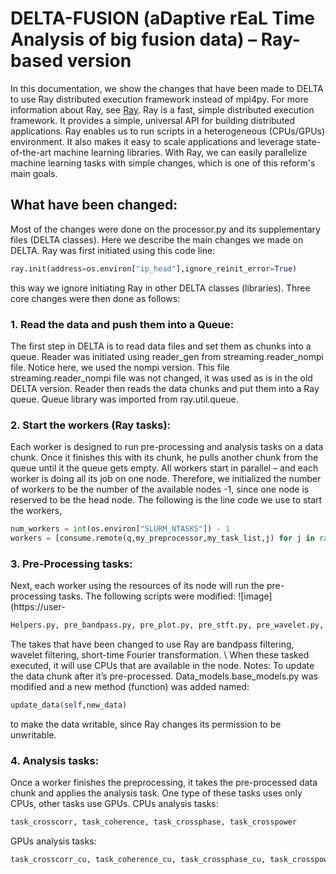 # DELTA-FUSION (aDaptive rEaL Time Analysis of big fusion data) – Ray-based version

In this documentation, we show the changes that have been made to DELTA to use Ray distributed execution framework instead of mpi4py. For more information about Ray, see [Ray](https://www.ray.io/).  Ray is a fast, simple distributed execution framework. It provides a simple, universal API for building distributed applications. Ray enables us to run scripts in a heterogeneous (CPUs/GPUs) environment.  It also makes it easy to scale applications and leverage state-of-the-art machine learning libraries. With Ray, we can easily parallelize machine learning tasks with simple changes, which is one of this reform's main goals.

## What have been changed:
Most of the changes were done on the processor.py and its supplementary files (DELTA classes). Here we describe the main changes we made on DELTA. Ray was first initiated using this code line:  
```python
ray.init(address=os.environ["ip_head"],ignore_reinit_error=True) 
```
this way we ignore initiating Ray in other DELTA classes (libraries). Three core changes were then done as follows: 

### 1. Read the data and push them into a Queue: 
The first step in DELTA is to read data files and set them as chunks into a queue. Reader was initiated using reader_gen from streaming.reader_nompi file. Notice here, we used the nompi version. This file streaming.reader_nompi file was not changed, it was used as is in the old DELTA version. Reader then reads the data chunks and put them into a Ray queue. Queue library was imported from ray.util.queue. 

### 2. Start the workers (Ray tasks):
Each worker is designed to run pre-processing and analysis tasks on a data chunk. Once it finishes this with its chunk, he pulls another chunk from the queue until it the queue gets empty. All workers start in parallel – and each worker is doing all its job on one node. Therefore, we initialized the number of workers to be the number of the available nodes -1, since one node is reserved to be the head node. The following is the line code we use to start the workers, 

```python
num_workers = int(os.environ["SLURM_NTASKS"]) - 1
workers = [consume.remote(q,my_preprocessor,my_task_list,j) for j in range(num_workers)]
```

### 3. Pre-Processing tasks:

Next, each worker using the resources of its node will run the pre-processing tasks. The following scripts were modified: ![image](https://user-

```bash
Helpers.py, pre_bandpass.py, pre_plot.py, pre_stft.py, pre_wavelet.py, preprocess.py
```
The takes that have been changed to use Ray are bandpass filtering, wavelet filtering, short-time Fourier transformation. \\
When these tasked executed, it will use CPUs that are available in the node. 
Notes: To update the data chunk after it’s pre-processed. Data_models.base_models.py was modified and a new method (function) was added named: 
```python
update_data(self,new_data)
```
to make the data writable, since Ray changes its permission to be unwritable. 


### 4. Analysis tasks:
Once a worker finishes the preprocessing, it takes the pre-processed data chunk and applies the analysis task. One type of these tasks uses only CPUs, other tasks use GPUs. 
CPUs analysis tasks:
```bash
task_crosscorr, task_coherence, task_crossphase, task_crosspower
```
GPUs analysis tasks:
```bash
task_crosscorr_cu, task_coherence_cu, task_crossphase_cu, task_crosspower_cu 
```






